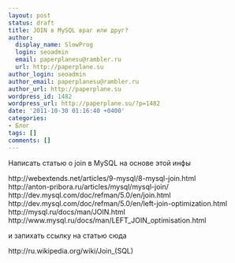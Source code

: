 ```yaml
---
layout: post
status: draft
title: JOIN в MySQL враг или друг?
author:
  display_name: SlowProg
  login: seoadmin
  email: paperplanesu@rambler.ru
  url: http://paperplane.su
author_login: seoadmin
author_email: paperplanesu@rambler.ru
author_url: http://paperplane.su
wordpress_id: 1482
wordpress_url: http://paperplane.su/?p=1482
date: '2011-10-30 01:16:40 +0400'
categories:
- Блог
tags: []
comments: []
---
```

<p>Написать статью о join в MySQL на основе этой инфы</p>
<p>http:&#47;&#47;webextends.net&#47;articles&#47;9-mysql&#47;8-mysql-join.html<br />
http:&#47;&#47;anton-pribora.ru&#47;articles&#47;mysql&#47;mysql-join&#47;<br />
http:&#47;&#47;dev.mysql.com&#47;doc&#47;refman&#47;5.0&#47;en&#47;join.html<br />
http:&#47;&#47;dev.mysql.com&#47;doc&#47;refman&#47;5.0&#47;en&#47;left-join-optimization.html<br />
http:&#47;&#47;mysql.ru&#47;docs&#47;man&#47;JOIN.html<br />
http:&#47;&#47;www.mysql.ru&#47;docs&#47;man&#47;LEFT_JOIN_optimisation.html</p>
<p>и запихать ссылку на статью сюда</p>
<p>http:&#47;&#47;ru.wikipedia.org&#47;wiki&#47;Join_(SQL)</p>
